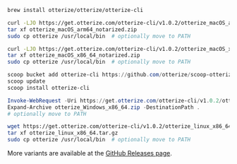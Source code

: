 <Tabs groupId="operating-systems">



<TabItem value="mac" label="Mac" default>
<Tabs>
<TabItem value="Brew" label="Brew">

```bash
brew install otterize/otterize/otterize-cli
``` 
</TabItem>
<TabItem value="Apple Silicon" label="Apple Silicon">

```bash
curl -LJO https://get.otterize.com/otterize-cli/v1.0.2/otterize_macOS_arm64_notarized.zip
tar xf otterize_macOS_arm64_notarized.zip
sudo cp otterize /usr/local/bin  # optionally move to PATH
```
</TabItem>
<TabItem value="Intel 64-bit" label="Intel 64-bit">

```bash
curl -LJO https://get.otterize.com/otterize-cli/v1.0.2/otterize_macOS_x86_64_notarized.zip
tar xf otterize_macOS_x86_64_notarized.zip
sudo cp otterize /usr/local/bin  # optionally move to PATH
```
</TabItem>
</Tabs>
</TabItem>

<TabItem value="windows" label="Windows">
<Tabs>
<TabItem value="Scoop" label="Scoop" default>

```PowerShell
scoop bucket add otterize-cli https://github.com/otterize/scoop-otterize-cli
scoop update
scoop install otterize-cli
```
</TabItem>
<TabItem value="64-bit" label="64-bit">

```PowerShell
Invoke-WebRequest -Uri https://get.otterize.com/otterize-cli/v1.0.2/otterize_windows_x86_64.zip -OutFile otterize_Windows_x86_64.zip
Expand-Archive otterize_Windows_x86_64.zip -DestinationPath .
# optionally move to PATH
```
</TabItem>
</Tabs>
</TabItem>
<TabItem value="linux" label="Linux">
<Tabs>
<TabItem value="64-bit" label="64-bit">

```bash
wget https://get.otterize.com/otterize-cli/v1.0.2/otterize_linux_x86_64.tar.gz
tar xf otterize_linux_x86_64.tar.gz
sudo cp otterize /usr/local/bin  # optionally move to PATH
```
</TabItem>
</Tabs>
</TabItem>
</Tabs>

More variants are available at the [GitHub Releases page](https://github.com/otterize/otterize-cli/releases).
